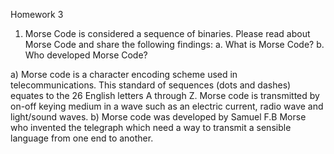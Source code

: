 Homework 3
1)	Morse Code is considered a sequence of binaries. Please read about Morse Code and share the following findings:
a.	What is Morse Code?
b.	Who developed Morse Code?

a)	Morse code is a character encoding scheme used in telecommunications. This standard of sequences (dots and dashes) equates to the 26 English letters A through Z. Morse code is transmitted by on-off keying medium in a wave such as an electric current, radio wave and light/sound waves.
b)	Morse code was developed by Samuel F.B Morse who invented the telegraph which need a way to transmit a sensible language from one end to another. 

